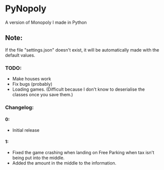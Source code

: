 # PyNopoly
A version of Monopoly I made in Python
## Note:
If the file "settings.json" doesn't exist, it will be automatically made with the default values.
### TODO:
- Make houses work
- Fix bugs (probably)
- Loading games. (Difficult because I don't know to deserialise the classes once you save them.)
### Changelog:
#### 0:
- Initial release
#### 1:
- Fixed the game crashing when landing on Free Parking when tax isn't being put into the middle.
- Added the amount in the middle to the information.

